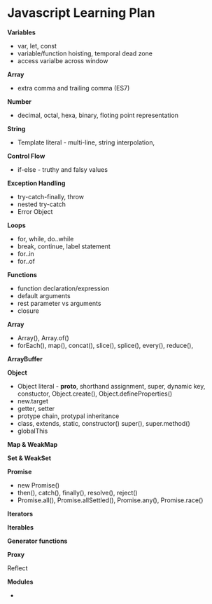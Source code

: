# Javascript Learning Plan


**Variables**
- var, let, const
- variable/function hoisting, temporal dead zone
- access varialbe across window


**Array**
- extra comma and trailing comma (ES7)


**Number**
- decimal, octal, hexa, binary, floting point representation


**String**
- Template literal - multi-line, string interpolation, 


**Control Flow**
- if-else - truthy and falsy values


**Exception Handling**
- try-catch-finally, throw
- nested try-catch
- Error Object


**Loops**
- for, while, do..while
- break, continue, label statement
- for..in
- for..of


**Functions**
- function declaration/expression
- default arguments
- rest parameter vs arguments
- closure


**Array**
- Array(), Array.of()
- forEach(), map(), concat(), slice(), splice(), every(), reduce(), 


**ArrayBuffer**


**Object**
- Object literal - __proto__, shorthand assignment, super, dynamic key, constuctor, Object.create(), Object.defineProperties()
- new.target
- getter, setter
- protype chain, protypal inheritance
- class, extends, static, constructor() super(), super.method()
- globalThis


**Map & WeakMap**


**Set & WeakSet**


**Promise**
- new Promise()
- then(), catch(), finally(), resolve(), reject()
- Promise.all(), Promise.allSettled(), Promise.any(), Promise.race()


**Iterators**


**Iterables**


**Generator functions**


**Proxy**


Reflect


**Modules**
- <script type="module" />
- import, export, default, as
- module object
- aggregating modules
- dynamic module loading


**Memory Management**


**Async Functions**
- async, await
- for await...of
